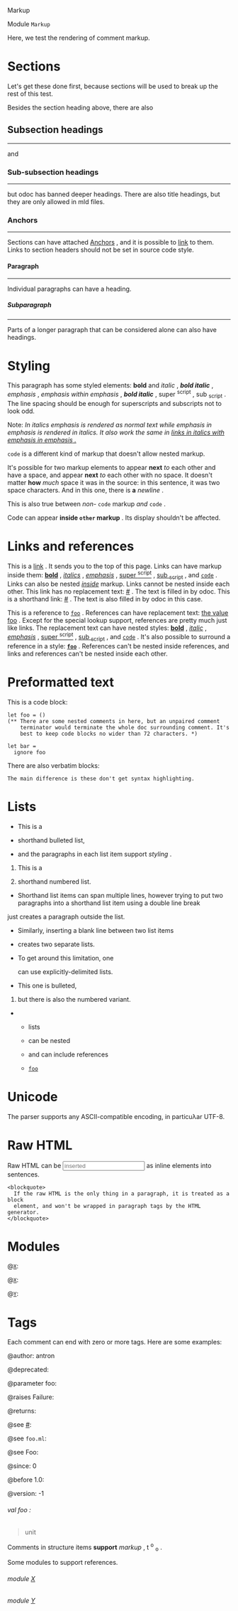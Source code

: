 Markup

Module `Markup`

Here, we test the rendering of comment markup.

# Sections

Let's get these done first, because sections will be used to break up the rest of this test.

Besides the section heading above, there are also

## Subsection headings

---

and

### Sub-subsection headings

---

but odoc has banned deeper headings. There are also title headings, but they are only allowed in mld files.

### Anchors

---

Sections can have attached [Anchors](#anchors) , and it is possible to [link](#anchors) to them. Links to section headers should not be set in source code style.

#### Paragraph

---

Individual paragraphs can have a heading.

##### Subparagraph

---

Parts of a longer paragraph that can be considered alone can also have headings.

# Styling

This paragraph has some styled elements: **bold** and _italic_ , **_bold italic_** , _emphasis_ , __emphasis_ within emphasis_ , **_bold italic_** , super <sup>script</sup> , sub <sub>script</sub> . The line spacing should be enough for superscripts and subscripts not to look odd.

Note: _In italics _emphasis_ is rendered as normal text while _emphasis _in_ emphasis_ is rendered in italics._ _It also work the same in [links in italics with _emphasis _in_ emphasis_ .](#)_

`code` is a different kind of markup that doesn't allow nested markup.

It's possible for two markup elements to appear **next** _to_ each other and have a space, and appear **next** _to_ each other with no space. It doesn't matter **how** _much_ space it was in the source: in this sentence, it was two space characters. And in this one, there is **a** _newline_ .

This is also true between _non-_ `code` markup _and_ `code` .

Code can appear **inside `other` markup** . Its display shouldn't be affected.

# Links and references

This is a [link](#) . It sends you to the top of this page. Links can have markup inside them: [**bold**](#) , [_italics_](#) , [_emphasis_](#) , [super <sup>script</sup>](#) , [sub <sub>script</sub>](#) , and [`code`](#) . Links can also be nested _[inside](#)_ markup. Links cannot be nested inside each other. This link has no replacement text: [#](#) . The text is filled in by odoc. This is a shorthand link: [#](#) . The text is also filled in by odoc in this case.

This is a reference to [`foo`](#val-foo) . References can have replacement text: [the value foo](#val-foo) . Except for the special lookup support, references are pretty much just like links. The replacement text can have nested styles: [**bold**](#val-foo) , [_italic_](#val-foo) , [_emphasis_](#val-foo) , [super <sup>script</sup>](#val-foo) , [sub <sub>script</sub>](#val-foo) , and [`code`](#val-foo) . It's also possible to surround a reference in a style: **[`foo`](#val-foo)** . References can't be nested inside references, and links and references can't be nested inside each other.

# Preformatted text

This is a code block:

```
let foo = ()
(** There are some nested comments in here, but an unpaired comment
    terminator would terminate the whole doc surrounding comment. It's
    best to keep code blocks no wider than 72 characters. *)

let bar =
  ignore foo
```

There are also verbatim blocks:

```
The main difference is these don't get syntax highlighting.
```

# Lists

- This is a

- shorthand bulleted list,

- and the paragraphs in each list item support _styling_ .

1. This is a

2. shorthand numbered list.

- Shorthand list items can span multiple lines, however trying to put two paragraphs into a shorthand list item using a double line break

just creates a paragraph outside the list.

- Similarly, inserting a blank line between two list items

- creates two separate lists.

- To get around this limitation, one
  
  can use explicitly-delimited lists.

- This one is bulleted,

1. but there is also the numbered variant.

- - lists
  
  - can be nested
  
  - and can include references
  
  - [`foo`](#val-foo)

# Unicode

The parser supports any ASCII-compatible encoding, in particuλar UTF-8.

# Raw HTML

Raw HTML can be <input type="text" placeholder="inserted"> as inline elements into sentences.


    <blockquote>
      If the raw HTML is the only thing in a paragraph, it is treated as a block
      element, and won't be wrapped in paragraph tags by the HTML generator.
    </blockquote>
    

# Modules

@[`X`](Markup.X.md):

@[`X`](Markup.X.md):

@[`Y`](Markup.Y.md):

# Tags

Each comment can end with zero or more tags. Here are some examples:

@author: antron

@deprecated:

@parameter foo:

@raises Failure:

@returns:

@see [#](#):

@see `foo.ml`:

@see Foo:

@since: 0

@before 1.0:

@version: -1

<a id="val-foo"></a>

###### val foo :

> unit


Comments in structure items **support** _markup_ , t <sup>o</sup> <sub>o</sub> .

Some modules to support references.

<a id="module-X"></a>

###### module [X](Markup.X.md)

<a id="module-Y"></a>

###### module [Y](Markup.Y.md)